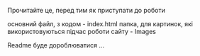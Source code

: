 Прочитайте це, перед тим як приступати до роботи

основний файл, з кодом - index.html
папка, для картинок, які використовуються підчас роботи сайту - Images

Readme буде дороблюватися
...
